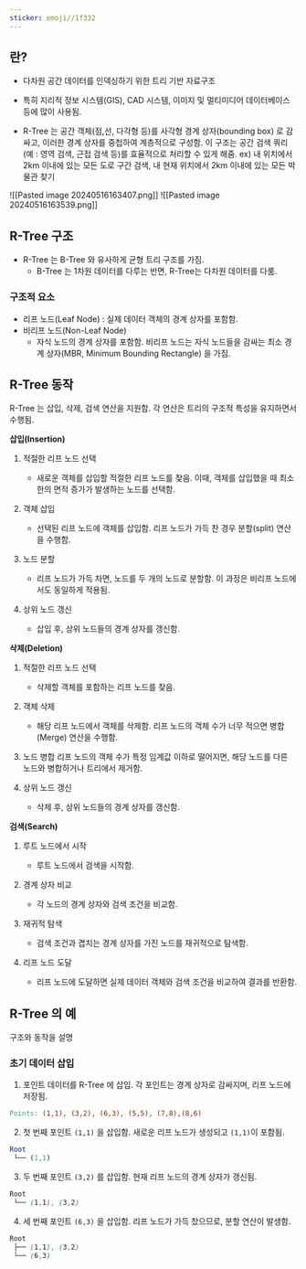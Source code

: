```yaml
---
sticker: emoji//1f332
---
```


## 란?

* 다차원 공간 데이터를 인덱싱하기 위한 트리 기반 자료구조
* 특히 지리적 정보 시스템(GIS), CAD 시스템, 이미지 및 멀티미디어 데이터베이스 등에 많이 사용됨.
  
* R-Tree 는 공간 객체(점,선, 다각형 등)를 사각형 경계 상자(bounding box) 로 감싸고, 이러한 경계 상자를 중첩하여 계층적으로 구성함. 이 구조는 공간 검색 쿼리(예 : 영역 검색, 근접 검색 등)를 효율적으로 처리할 수 있게 해줌.
  ex) 내 위치에서 2km 이내에 있는 모든 도로 구간 검색, 내 현재 위치에서 2km 이내에 있는 모든 박물관 찾기
  
![[Pasted image 20240516163407.png]]
![[Pasted image 20240516163539.png]]

## R-Tree 구조
* R-Tree 는 B-Tree 와 유사하게 균형 트리 구조를 가짐.
	* B-Tree 는 1차원 데이터를 다루는 반면, R-Tree는 다차원 데이터를 다룸.

### 구조적 요소
* 리프 노드(Leaf Node) : 실제 데이터 객체의 경계 상자를 포함함.
* 비리프 노드(Non-Leaf Node)  
	* 자식 노드의 경계 상자를 포함함. 비리프 노드는 자식 노드들을 감싸는 최소 경계 상자(MBR, Minimum Bounding Rectangle) 을 가짐.

## R-Tree 동작
R-Tree 는 삽입, 삭제, 검색 연산을 지원함. 각 연산은 트리의 구조적 특성을 유지하면서 수행됨.

**삽입(Insertion)**
1. 적절한 리프 노드 선택
	* 새로운 객체를 삽입할 적절한 리프 노드를 찾음. 이때, 객체를 삽입했을 때 최소한의 면적 증가가 발생하는 노드를 선택함.

2. 객체 삽입
	* 선택된 리프 노드에 객체를 삽입함. 리프 노드가 가득 찬 경우 분할(split) 연산을 수행함.

3. 노드 분할
	* 리프 노드가 가득 차면, 노드를 두 개의 노드로 분할함. 이 과정은 비리프 노드에서도 동일하게 적용됨.

4. 상위 노드 갱신
	* 삽입 후, 상위 노드들의 경계 상자를 갱신함.


**삭제(Deletion)**

1. 적절한 리프 노드 선택
	* 삭제할 객체를 포함하는 리프 노드를 찾음.

2. 객체 삭제
	* 해당 리프 노드에서 객체를 삭제함. 리프 노드의 객체 수가 너무 적으면 병합(Merge) 연산을 수행함.

3. 노드 병합
	리프 노드의 객체 수가 특정 임계값 이하로 떨어지면, 해당 노드를 다른 노드와 병합하거나 트리에서 제거함.

4. 상위 노드 갱신
	* 삭제 후, 상위 노드들의 경계 상자를 갱신함.

**검색(Search)**

1. 루트 노드에서 시작
	* 루트 노드에서 검색을 시작함.

2. 경계 상자 비교
	* 각 노드의 경계 상자와 검색 조건을 비교함.

3. 재귀적 탐색
	* 검색 조건과 겹치는 경계 상자를 가진 노드를 재귀적으로 탐색함.

4. 리프 노드 도달
	* 리프 노드에 도달하면 실제 데이터 객체와 검색 조건을 비교하여 결과를 반환함.


## R-Tree 의 예

구조와 동작을 설명

### 초기 데이터 삽입

1. 포인트 데이터를 R-Tree 에 삽입. 각 포인트는 경계 상자로 감싸지며, 리프 노드에 저장됨.
```makefile
Points: (1,1), (3,2), (6,3), (5,5), (7,8),(8,6)
```

2. 첫 번째 포인트 `(1,1)` 을 삽입함. 새로운 리프 노드가 생성되고 `(1,1)`이 포함됨.
```mathematica
Root
 └── (1,1)
```

3. 두 번째 포인트 `(3,2)` 를 삽입함. 현재 리프 노드의 경계 상자가 갱신됨.
```scss
Root
 └── (1,1), (3,2)
```

4. 세 번째 포인트 `(6,3)` 을 삽입함. 리프 노드가 가득 찼으므로, 분할 연산이 발생함.
```scss
Root
 ├── (1,1), (3,2)
 └── (6,3)
```

